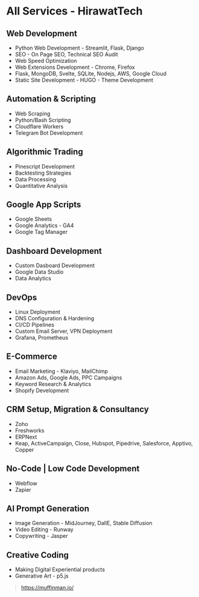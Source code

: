 # All Services - HirawatTech

## Web Development

- Python Web Development - Streamlit, Flask, Django
- SEO - On Page SEO, Technical SEO Audit
- Web Speed Optimization
- Web Extensions Development - Chrome, Firefox
- Flask, MongoDB, Svelte, SQLite, Nodejs, AWS, Google Cloud
- Static Site Development - HUGO - Theme Development

## Automation & Scripting

- Web Scraping
- Python/Bash Scripting
- Cloudflare Workers
- Telegram Bot Development

## Algorithmic Trading

- Pinescript Development
- Backtesting Strategies
- Data Processing
- Quantitative Analysis

## Google App Scripts

- Google Sheets
- Google Analytics - GA4
- Google Tag Manager

## Dashboard Development

- Custom Dasboard Development
- Google Data Studio
- Data Analytics

## DevOps

- Linux Deployment
- DNS Configuration & Hardening
- CI/CD Pipelines
- Custom Email Server, VPN Deployment
- Grafana, Prometheus

## E-Commerce

- Email Marketing - Klaviyo, MailChimp
- Amazon Ads, Google Ads, PPC Campaigns
- Keyword Research & Analytics
- Shopify Development

## CRM Setup, Migration & Consultancy

- Zoho
- Freshworks
- ERPNext
- Keap, ActiveCampaign, Close, Hubspot, Pipedrive, Salesforce, Apptivo, Copper

## No-Code | Low Code Development

- Webflow
- Zapier

## AI Prompt Generation

- Image Generation - MidJourney, DallE, Stable Diffusion
- Video Editing - Runway
- Copywriting - Jasper

## Creative Coding

- Making Digital Experiential products
- Generative Art - p5.js

> <https://muffinman.io/>
